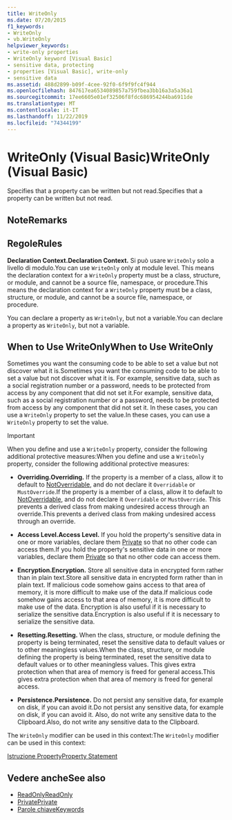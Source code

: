 ```yaml
---
title: WriteOnly
ms.date: 07/20/2015
f1_keywords:
- WriteOnly
- vb.WriteOnly
helpviewer_keywords:
- write-only properties
- WriteOnly keyword [Visual Basic]
- sensitive data, protecting
- properties [Visual Basic], write-only
- sensitive data
ms.assetid: 488d2899-b09f-4cee-92f0-6f9f9fc4f944
ms.openlocfilehash: 847617ea6534089857a759fbea3bb16a3a5a36a1
ms.sourcegitcommit: 17ee6605e01ef32506f8fdc686954244ba6911de
ms.translationtype: MT
ms.contentlocale: it-IT
ms.lasthandoff: 11/22/2019
ms.locfileid: "74344199"
---
```

# <a name="writeonly-visual-basic"></a><span data-ttu-id="84821-102">WriteOnly (Visual Basic)</span><span class="sxs-lookup"><span data-stu-id="84821-102">WriteOnly (Visual Basic)</span></span>
<span data-ttu-id="84821-103">Specifies that a property can be written but not read.</span><span class="sxs-lookup"><span data-stu-id="84821-103">Specifies that a property can be written but not read.</span></span>  
  
## <a name="remarks"></a><span data-ttu-id="84821-104">Note</span><span class="sxs-lookup"><span data-stu-id="84821-104">Remarks</span></span>  
  
## <a name="rules"></a><span data-ttu-id="84821-105">Regole</span><span class="sxs-lookup"><span data-stu-id="84821-105">Rules</span></span>  
 <span data-ttu-id="84821-106">**Declaration Context.**</span><span class="sxs-lookup"><span data-stu-id="84821-106">**Declaration Context.**</span></span> <span data-ttu-id="84821-107">Si può usare `WriteOnly` solo a livello di modulo.</span><span class="sxs-lookup"><span data-stu-id="84821-107">You can use `WriteOnly` only at module level.</span></span> <span data-ttu-id="84821-108">This means the declaration context for a `WriteOnly` property must be a class, structure, or module, and cannot be a source file, namespace, or procedure.</span><span class="sxs-lookup"><span data-stu-id="84821-108">This means the declaration context for a `WriteOnly` property must be a class, structure, or module, and cannot be a source file, namespace, or procedure.</span></span>  
  
 <span data-ttu-id="84821-109">You can declare a property as `WriteOnly`, but not a variable.</span><span class="sxs-lookup"><span data-stu-id="84821-109">You can declare a property as `WriteOnly`, but not a variable.</span></span>  
  
## <a name="when-to-use-writeonly"></a><span data-ttu-id="84821-110">When to Use WriteOnly</span><span class="sxs-lookup"><span data-stu-id="84821-110">When to Use WriteOnly</span></span>  
 <span data-ttu-id="84821-111">Sometimes you want the consuming code to be able to set a value but not discover what it is.</span><span class="sxs-lookup"><span data-stu-id="84821-111">Sometimes you want the consuming code to be able to set a value but not discover what it is.</span></span> <span data-ttu-id="84821-112">For example, sensitive data, such as a social registration number or a password, needs to be protected from access by any component that did not set it.</span><span class="sxs-lookup"><span data-stu-id="84821-112">For example, sensitive data, such as a social registration number or a password, needs to be protected from access by any component that did not set it.</span></span> <span data-ttu-id="84821-113">In these cases, you can use a `WriteOnly` property to set the value.</span><span class="sxs-lookup"><span data-stu-id="84821-113">In these cases, you can use a `WriteOnly` property to set the value.</span></span>  
  
> [!IMPORTANT]
> <span data-ttu-id="84821-114">When you define and use a `WriteOnly` property, consider the following additional protective measures:</span><span class="sxs-lookup"><span data-stu-id="84821-114">When you define and use a `WriteOnly` property, consider the following additional protective measures:</span></span>  
  
- <span data-ttu-id="84821-115">**Overriding.**</span><span class="sxs-lookup"><span data-stu-id="84821-115">**Overriding.**</span></span> <span data-ttu-id="84821-116">If the property is a member of a class, allow it to default to [NotOverridable](../../../visual-basic/language-reference/modifiers/notoverridable.md), and do not declare it `Overridable` or `MustOverride`.</span><span class="sxs-lookup"><span data-stu-id="84821-116">If the property is a member of a class, allow it to default to [NotOverridable](../../../visual-basic/language-reference/modifiers/notoverridable.md), and do not declare it `Overridable` or `MustOverride`.</span></span> <span data-ttu-id="84821-117">This prevents a derived class from making undesired access through an override.</span><span class="sxs-lookup"><span data-stu-id="84821-117">This prevents a derived class from making undesired access through an override.</span></span>  
  
- <span data-ttu-id="84821-118">**Access Level.**</span><span class="sxs-lookup"><span data-stu-id="84821-118">**Access Level.**</span></span> <span data-ttu-id="84821-119">If you hold the property's sensitive data in one or more variables, declare them [Private](../../../visual-basic/language-reference/modifiers/private.md) so that no other code can access them.</span><span class="sxs-lookup"><span data-stu-id="84821-119">If you hold the property's sensitive data in one or more variables, declare them [Private](../../../visual-basic/language-reference/modifiers/private.md) so that no other code can access them.</span></span>  
  
- <span data-ttu-id="84821-120">**Encryption.**</span><span class="sxs-lookup"><span data-stu-id="84821-120">**Encryption.**</span></span> <span data-ttu-id="84821-121">Store all sensitive data in encrypted form rather than in plain text.</span><span class="sxs-lookup"><span data-stu-id="84821-121">Store all sensitive data in encrypted form rather than in plain text.</span></span> <span data-ttu-id="84821-122">If malicious code somehow gains access to that area of memory, it is more difficult to make use of the data.</span><span class="sxs-lookup"><span data-stu-id="84821-122">If malicious code somehow gains access to that area of memory, it is more difficult to make use of the data.</span></span> <span data-ttu-id="84821-123">Encryption is also useful if it is necessary to serialize the sensitive data.</span><span class="sxs-lookup"><span data-stu-id="84821-123">Encryption is also useful if it is necessary to serialize the sensitive data.</span></span>  
  
- <span data-ttu-id="84821-124">**Resetting.**</span><span class="sxs-lookup"><span data-stu-id="84821-124">**Resetting.**</span></span> <span data-ttu-id="84821-125">When the class, structure, or module defining the property is being terminated, reset the sensitive data to default values or to other meaningless values.</span><span class="sxs-lookup"><span data-stu-id="84821-125">When the class, structure, or module defining the property is being terminated, reset the sensitive data to default values or to other meaningless values.</span></span> <span data-ttu-id="84821-126">This gives extra protection when that area of memory is freed for general access.</span><span class="sxs-lookup"><span data-stu-id="84821-126">This gives extra protection when that area of memory is freed for general access.</span></span>  
  
- <span data-ttu-id="84821-127">**Persistence.**</span><span class="sxs-lookup"><span data-stu-id="84821-127">**Persistence.**</span></span> <span data-ttu-id="84821-128">Do not persist any sensitive data, for example on disk, if you can avoid it.</span><span class="sxs-lookup"><span data-stu-id="84821-128">Do not persist any sensitive data, for example on disk, if you can avoid it.</span></span> <span data-ttu-id="84821-129">Also, do not write any sensitive data to the Clipboard.</span><span class="sxs-lookup"><span data-stu-id="84821-129">Also, do not write any sensitive data to the Clipboard.</span></span>  
  
 <span data-ttu-id="84821-130">The `WriteOnly` modifier can be used in this context:</span><span class="sxs-lookup"><span data-stu-id="84821-130">The `WriteOnly` modifier can be used in this context:</span></span>  
  
 [<span data-ttu-id="84821-131">Istruzione Property</span><span class="sxs-lookup"><span data-stu-id="84821-131">Property Statement</span></span>](../../../visual-basic/language-reference/statements/property-statement.md)  
  
## <a name="see-also"></a><span data-ttu-id="84821-132">Vedere anche</span><span class="sxs-lookup"><span data-stu-id="84821-132">See also</span></span>

- [<span data-ttu-id="84821-133">ReadOnly</span><span class="sxs-lookup"><span data-stu-id="84821-133">ReadOnly</span></span>](../../../visual-basic/language-reference/modifiers/readonly.md)
- [<span data-ttu-id="84821-134">Private</span><span class="sxs-lookup"><span data-stu-id="84821-134">Private</span></span>](../../../visual-basic/language-reference/modifiers/private.md)
- [<span data-ttu-id="84821-135">Parole chiave</span><span class="sxs-lookup"><span data-stu-id="84821-135">Keywords</span></span>](../../../visual-basic/language-reference/keywords/index.md)
